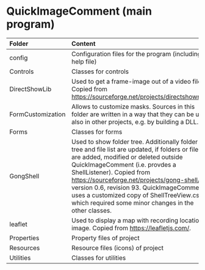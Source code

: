 QuickImageComment (main program)
================================

Folder | Content  
:--- | :---  
config | Configuration files for the program (including help file)
Controls | Classes for controls
DirectShowLib | Used to get a frame-image out of a video file. Copied from https://sourceforge.net/projects/directshownet/.  
FormCustomization | Allows to customize masks. Sources in this folder are written in a way that they can be used also in other projects, e.g. by building a DLL.
Forms | Classes for forms 
GongShell | Used to show folder tree. Additionally folder tree and file list are updated, if folders or files are added, modified or deleted outside QuickImageComment (i.e. provdes a ShellListener). Copied from https://sourceforge.net/projects/gong-shell/, version 0.6, revision 93. QuickImageComment uses a customized copy of ShellTreeView.cs, which required some minor changes in the other classes.
leaflet | Used to display a map with recording location of image. Copied from https://leafletjs.com/.
Properties | Property files of project
Resources | Resource files (icons) of project
Utilities | Classes for utilities

